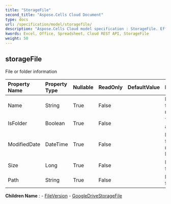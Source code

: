 ```yaml
---
title: "StorageFile"
second_title: "Aspose.Cells Cloud Document"
type: docs
url: /specification/model/storagefile/
description: "Aspose.Cells Cloud model specification : StorageFile. Effortlessly handle Excel and other spreadsheet documents with features like opening, generating, editing, splitting, merging, comparing, and converting."
kwords: Excel, Office, Spreadsheet, Cloud REST API, StorageFile
weight: 50
---
```


## **storageFile**

File or folder information 

| Property Name | Property Type | Nullable |  ReadOnly | DefaultValue | Description | 
| :- | :- | :- |:- |  :- | :- |
| Name | String | True |  False |  | File or folder name. |  
| IsFolder | Boolean | True |  False |  | True if it is a folder. |  
| ModifiedDate | DateTime | True |  False |  | File or folder last modified DateTime. |  
| Size | Long | True |  False |  | File or folder size. |  
| Path | String | True |  False |  | File or folder path. |  

**Children Name** : 
	-  [FileVersion](fileversion) 
	-  [GoogleDriveStorageFile](googledrivestoragefile) 
